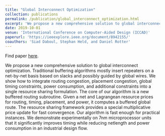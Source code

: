 ```yaml
---
title: "Global Interconnect Optimization"
collection: publications
permalink: /publication/global_interconnect_optimization.html
excerpt: 'We propose a new comprehensive solution to global interconnect optimization.'
date: 2019-10-01
venue: 'International Conference on Computer-Aided Design (ICCAD)'
paperurl: 'https://ieeexplore.ieee.org/document/8942155/'
coauthors: 'Siad Daboul, Stephan Held, and Daniel Rotter'
---
```


Find paper [here](https://ieeexplore.ieee.org/document/8942155/).

We propose a new comprehensive solution to global interconnect optimization. Traditional buffering algorithms mostly insert repeaters on a net-by-net basis based on slacks and possibly guided by global wires. We show how to integrate routing congestion, placement congestion, global timing constraints, power consumption, and additional constraints into a single resource sharing formulation. The core of our algorithm is a new buffered routing subroutine. Given a net and Lagrangean resource prices for routing, timing, placement, and power, it computes a buffered global route. The resource sharing framework provides a special multiplicative price update for fast convergence. Our algorithm is fast enough for practical instances. We demonstrate experimentally on 7nm microprocessor units that it significantly improves timing while reducing netlength and power consumption in an industrial design flow.
